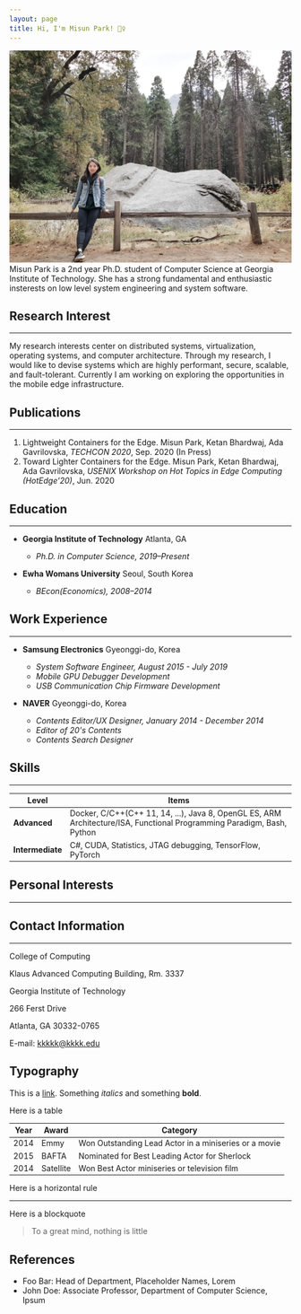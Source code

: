 ```yaml
---
layout: page
title: Hi, I'm Misun Park! 🙋‍♀️
---
```


![a pic of mine](../assets/img/mee.jpeg)
Misun Park is a 2nd year Ph.D. student of Computer Science at Georgia Institute of Technology. She has a strong fundamental and enthusiastic insterests on low level system engineering and system software.



## Research Interest
---
My research interests center on distributed systems, virtualization, operating systems, and computer architecture. Through my research, I would like to devise systems which are highly performant, secure, scalable, and fault-tolerant. Currently I am working on exploring the opportunities in the mobile edge infrastructure.



## Publications
---
1. Lightweight Containers for the Edge. Misun Park, Ketan Bhardwaj, Ada Gavrilovska, *TECHCON 2020*, Sep. 2020 (In Press)
2. Toward Lighter Containers for the Edge. Misun Park, Ketan Bhardwaj, Ada Gavrilovska, *USENIX Workshop on Hot Topics in Edge Computing (HotEdge'20)*, Jun. 2020



## Education
---
- **Georgia Institute of Technology** Atlanta, GA
  - *Ph.D. in Computer Science, 2019–Present*

- **Ewha Womans University** Seoul, South Korea
  - *BEcon(Economics), 2008–2014*



## Work Experience
---
- **Samsung Electronics**  Gyeonggi-do, Korea
  - *System Software Engineer, August 2015 - July 2019*
  - *Mobile GPU Debugger Development*
  - *USB Communication Chip Firmware Development*

- **NAVER**  Gyeonggi-do, Korea
  - *Contents Editor/UX Designer, January 2014 - December 2014*
  - *Editor of 20's Contents*
  - *Contents Search Designer*

## Skills
---

Level|Items
-----|-----
**Advanced**|Docker, C/C++(C++ 11, 14, ...), Java 8, OpenGL ES, ARM Architecture/ISA, Functional Programming Paradigm, Bash, Python
**Intermediate**|C#, CUDA, Statistics, JTAG debugging, TensorFlow, PyTorch

## Personal Interests
---


## Contact Information
---
College of Computing

Klaus Advanced Computing Building, Rm. 3337

Georgia Institute of Technology

266 Ferst Drive

Atlanta, GA 30332-0765

E-mail: kkkkk@kkkk.edu


## Typography

This is a [link](http://google.com). Something *italics* and something **bold**.

Here is a table

Year | Award | Category
-----|-------|--------
2014 | Emmy  | Won Outstanding Lead Actor in a miniseries or a movie
2015 | BAFTA | Nominated for Best Leading Actor for Sherlock
2014 | Satellite | Won Best Actor miniseries or television film

Here is a horizontal rule

---

Here is a blockquote

> To a great mind, nothing is little

## References

* Foo Bar: Head of Department, Placeholder Names, Lorem
* John Doe: Associate Professor, Department of Computer Science, Ipsum
